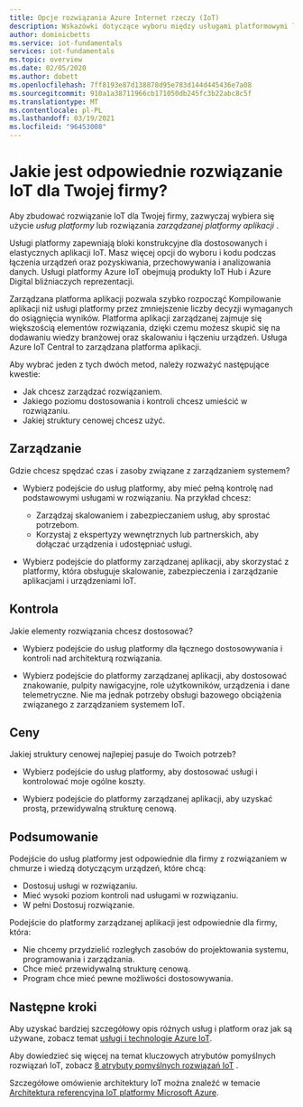 ```yaml
---
title: Opcje rozwiązania Azure Internet rzeczy (IoT)
description: Wskazówki dotyczące wyboru między usługami platformowymi lub zarządzaną platformą aplikacji w celu tworzenia rozwiązania IoT. Podejście usługi platformy używa usług takich jak IoT Hub i Digital bliźniaczych reprezentacji jako bloków konstrukcyjnych. Rozwiązanie zarządzanej platformy aplikacji używa IoT Central, aby szybko rozpocząć pracę.
author: dominicbetts
ms.service: iot-fundamentals
services: iot-fundamentals
ms.topic: overview
ms.date: 02/05/2020
ms.author: dobett
ms.openlocfilehash: 7ff8193e87d138878d95e783d144d445436e7a08
ms.sourcegitcommit: 910a1a38711966cb171050db245fc3b22abc8c5f
ms.translationtype: MT
ms.contentlocale: pl-PL
ms.lasthandoff: 03/19/2021
ms.locfileid: "96453008"
---
```

# <a name="what-is-the-right-iot-solution-for-your-business"></a>Jakie jest odpowiednie rozwiązanie IoT dla Twojej firmy?

Aby zbudować rozwiązanie IoT dla Twojej firmy, zazwyczaj wybiera się użycie *usług platformy* lub rozwiązania *zarządzanej platformy aplikacji* .

Usługi platformy zapewniają bloki konstrukcyjne dla dostosowanych i elastycznych aplikacji IoT. Masz więcej opcji do wyboru i kodu podczas łączenia urządzeń oraz pozyskiwania, przechowywania i analizowania danych. Usługi platformy Azure IoT obejmują produkty IoT Hub i Azure Digital bliźniaczych reprezentacji.

Zarządzana platforma aplikacji pozwala szybko rozpocząć Kompilowanie aplikacji niż usługi platformy przez zmniejszenie liczby decyzji wymaganych do osiągnięcia wyników. Platforma aplikacji zarządzanej zajmuje się większością elementów rozwiązania, dzięki czemu możesz skupić się na dodawaniu wiedzy branżowej oraz skalowaniu i łączeniu urządzeń. Usługa Azure IoT Central to zarządzana platforma aplikacji.

Aby wybrać jeden z tych dwóch metod, należy rozważyć następujące kwestie:

- Jak chcesz zarządzać rozwiązaniem.
- Jakiego poziomu dostosowania i kontroli chcesz umieścić w rozwiązaniu.
- Jakiej struktury cenowej chcesz użyć.

## <a name="management"></a>Zarządzanie

Gdzie chcesz spędzać czas i zasoby związane z zarządzaniem systemem? 

- Wybierz podejście do usług platformy, aby mieć pełną kontrolę nad podstawowymi usługami w rozwiązaniu. Na przykład chcesz:

    - Zarządzaj skalowaniem i zabezpieczaniem usług, aby sprostać potrzebom.
    - Korzystaj z ekspertyzy wewnętrznych lub partnerskich, aby dołączać urządzenia i udostępniać usługi.

- Wybierz podejście do platformy zarządzanej aplikacji, aby skorzystać z platformy, która obsługuje skalowanie, zabezpieczenia i zarządzanie aplikacjami i urządzeniami IoT.

## <a name="control"></a>Kontrola

Jakie elementy rozwiązania chcesz dostosować?

- Wybierz podejście do usług platformy dla łącznego dostosowywania i kontroli nad architekturą rozwiązania.

- Wybierz podejście do platformy zarządzanej aplikacji, aby dostosować znakowanie, pulpity nawigacyjne, role użytkowników, urządzenia i dane telemetryczne. Nie ma jednak potrzeby obsługi bazowego obciążenia związanego z zarządzaniem systemem IoT.

## <a name="pricing"></a>Ceny

Jakiej struktury cenowej najlepiej pasuje do Twoich potrzeb?

- Wybierz podejście do usług platformy, aby dostosować usługi i kontrolować moje ogólne koszty.

- Wybierz podejście do platformy zarządzanej aplikacji, aby uzyskać prostą, przewidywalną strukturę cenową.

## <a name="summary"></a>Podsumowanie

Podejście do usług platformy jest odpowiednie dla firmy z rozwiązaniem w chmurze i wiedzą dotyczącym urządzeń, które chcą:

- Dostosuj usługi w rozwiązaniu.
- Mieć wysoki poziom kontroli nad usługami w rozwiązaniu.
- W pełni Dostosuj rozwiązanie.

Podejście do platformy zarządzanej aplikacji jest odpowiednie dla firmy, która:

- Nie chcemy przydzielić rozległych zasobów do projektowania systemu, programowania i zarządzania.
- Chce mieć przewidywalną strukturę cenową.
- Program chce mieć pewne możliwości dostosowywania.

## <a name="next-steps"></a>Następne kroki

Aby uzyskać bardziej szczegółowy opis różnych usług i platform oraz jak są używane, zobacz temat [usługi i technologie Azure IoT](iot-services-and-technologies.md).

Aby dowiedzieć się więcej na temat kluczowych atrybutów pomyślnych rozwiązań IoT, zobacz [8 atrybuty pomyślnych rozwiązań IoT](https://aka.ms/8attributes) .

Szczegółowe omówienie architektury IoT można znaleźć w temacie [Architektura referencyjna IoT platformy Microsoft Azure](/azure/architecture/reference-architectures/iot).